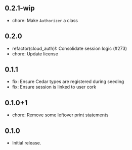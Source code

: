 ## 0.2.1-wip

- chore: Make `Authorizer` a class

## 0.2.0

- refactor(cloud_auth)!: Consolidate session logic (#273)
- chore: Update license

## 0.1.1

- fix: Ensure Cedar types are registered during seeding
- fix: Ensure session is linked to user cork

## 0.1.0+1

- chore: Remove some leftover print statements

## 0.1.0

- Initial release.
